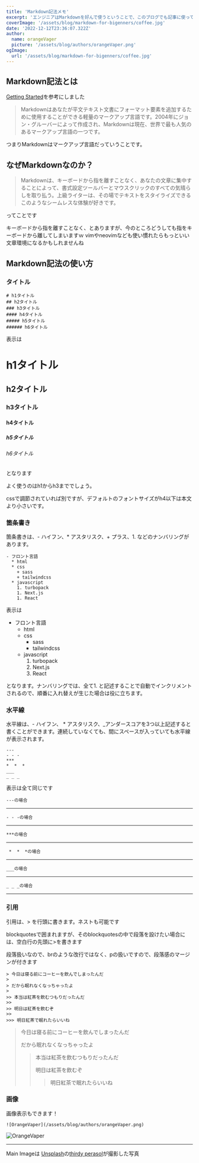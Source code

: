 ```yaml
---
title: 'Markdown記法メモ'
excerpt: 'エンジニアはMarkdownを好んで使うということで、このブログでも記事に使っているMarkdown記法についてまとめてみようかと思います。以前お世話になった凄腕エンジニアもよくわからない記法や記号を使っていて、その時にMarkdown記法の存在を知ったものです。'
coverImage: '/assets/blog/markdown-for-bigenners/coffee.jpg'
date: '2022-12-12T23:36:07.322Z'
author:
  name: orangeVager
  picture: '/assets/blog/authors/orangeVaper.png'
ogImage:
  url: '/assets/blog/markdown-for-bigenners/coffee.jpg'
---
```


## Markdown記法とは

[Getting Started](https://www.markdownguide.org/getting-started/)を参考にしました

> Markdownはあなたが平文テキスト文書にフォーマット要素を追加するために使用することができる軽量のマークアップ言語です。2004年にジョン・グルーバーによって作成され、Markdownは現在、世界で最も人気のあるマークアップ言語の一つです。

つまりMarkdownはマークアップ言語だっていうことです。

## なぜMarkdownなのか？

> Markdownは、キーボードから指を離すことなく、あなたの文章に集中することによって、書式設定ツールバーとマウスクリックのすべての気晴らしを取り払う。上級ライターは、その場でテキストをスタイライズできるこのようなシームレスな体験が好きです。

ってことです

キーボードから指を離すことなく、とありますが、今のところどうしても指をキーボードから離してしまいますｗ vimやneovimなども使い慣れたらもっといい文章環境になるかもしれませんね

## Markdown記法の使い方

### タイトル

```
# h1タイトル
## h2タイトル
### h3タイトル
#### h4タイトル
##### h5タイトル
###### h6タイトル
```
表示は

# h1タイトル
## h2タイトル
### h3タイトル
#### h4タイトル
##### h5タイトル
###### h6タイトル

となります

よく使うのはh1からh3まででしょう。

cssで調節されていれば別ですが、デフォルトのフォントサイズがh4以下は本文より小さいです。

### 箇条書き

箇条書きは、- ハイフン、* アスタリスク、+ プラス、1. などのナンバリングがあります。

```
- フロント言語
  * html
  * css
    + sass
    + tailwindcss
  * javascript
    1. turbopack
    1. Next.js
    1. React
```
表示は
- フロント言語
  * html
  * css
    + sass
    + tailwindcss
  * javascript
    1. turbopack
    1. Next.js
    1. React

となります。ナンバリングでは、全て1. と記述することで自動でインクリメントされるので、順番に入れ替えが生じた場合は役に立ちます。

### 水平線

水平線は、- ハイフン、 * アスタリスク、_アンダースコアを3つ以上記述すると書くことができます。連続していなくても、間にスペースが入っていても水平線が表示されます。

```
---
- - -
***
*  *  *
___
_ _ _
```

表示は全て同じです

```---の場合```

---

```- - -の場合```

- - -

```***の場合```

***

``` *  *  *の場合```

*  *  *

```___の場合```

___

```_ _ _の場合 ```

_ _ _

### 引用

引用は、> を行頭に書きます。ネストも可能です

blockquotesで囲まれますが、そのblockquotesの中で段落を設けたい場合には、空白行の先頭に>を書きます

段落扱いなので、brのような改行ではなく、pの扱いですので、段落感のマージンが付きます

```
> 今日は寝る前にコーヒーを飲んでしまったんだ
>
> だから眠れなくなっちゃったよ
>
>> 本当は紅茶を飲むつもりだったんだ
>>
>> 明日は紅茶を飲むぞ
>>
>>> 明日紅茶で眠れたらいいね
```
> 今日は寝る前にコーヒーを飲んでしまったんだ
>
> だから眠れなくなっちゃったよ
>
>> 本当は紅茶を飲むつもりだったんだ
>>
>> 明日は紅茶を飲むぞ
>>
>>> 明日紅茶で眠れたらいいね

### 画像

画像表示もできます！

`![OrangeVaper](/assets/blog/authors/orangeVaper.png)`

![OrangeVaper](/assets/blog/authors/orangeVaper.png)

------
Main Imageは [Unsplash](https://unsplash.com/ja?utm_source=unsplash&utm_medium=referral&utm_content=creditCopyText)の[thirdy perasol](https://unsplash.com/@thirdyp_?utm_source=unsplash&utm_medium=referral&utm_content=creditCopyText)が撮影した写真
